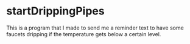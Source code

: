 # startDrippingPipes
This is a program that I made to send me a reminder text to have some faucets dripping if the temperature gets below a certain level.
